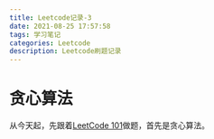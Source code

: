 ```yaml
---
title: Leetcode记录-3
date: 2021-08-25 17:57:58
tags: 学习笔记
categories: Leetcode
description: Leetcode刷题记录
---
```


# 贪心算法

从今天起，先跟着[LeetCode 101](https://github.com/changgyhub/leetcode_101)做题，首先是贪心算法。

